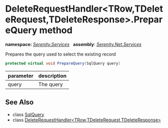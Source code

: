 # DeleteRequestHandler&lt;TRow,TDeleteRequest,TDeleteResponse&gt;.PrepareQuery method
**namespace:** *[Serenity.Services](../../README.md#serenity.services-namespace)*   **assembly**: *[Serenity.Net.Services](../../README.md)*

Prepares the query used to select the existing record

```csharp
protected virtual void PrepareQuery(SqlQuery query)
```

| parameter | description |
| --- | --- |
| query | The query |

## See Also

* class [SqlQuery](../Serenity.Net.Data/../../Serenity.Data/SqlQuery.md)
* class [DeleteRequestHandler&lt;TRow,TDeleteRequest,TDeleteResponse&gt;](../DeleteRequestHandler-3.md)